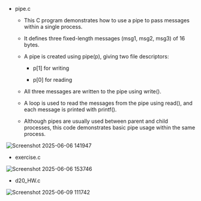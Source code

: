 - pipe.c

    - This C program demonstrates how to use a pipe to pass messages within a single process.
    
    - It defines three fixed-length messages (msg1, msg2, msg3) of 16 bytes.
    
    - A pipe is created using pipe(p), giving two file descriptors:
    
        - p[1] for writing
            
       - p[0] for reading
        
    - All three messages are written to the pipe using write().
    
    - A loop is used to read the messages from the pipe using read(), and each message is printed with printf().
    
    - Although pipes are usually used between parent and child processes, this code demonstrates basic pipe usage within the same process.

![Screenshot 2025-06-06 141947](https://github.com/user-attachments/assets/d9073912-50c7-4c3d-a00c-fc6b1ead6f4d)

- exercise.c

![Screenshot 2025-06-06 153746](https://github.com/user-attachments/assets/366a7105-61f5-4c2d-9395-4784be506932)

- d20_HW.c

![Screenshot 2025-06-09 111742](https://github.com/user-attachments/assets/de72c4d3-f634-4ad3-9d2d-9d5f45b93c5a)

